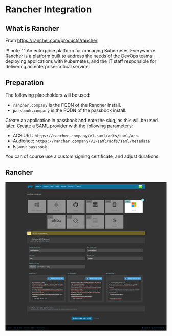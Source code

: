 # Rancher Integration

## What is Rancher

From https://rancher.com/products/rancher

!!! note ""
    An enterprise platform for managing Kubernetes Everywhere
    Rancher is a platform built to address the needs of the DevOps teams deploying applications with Kubernetes, and the IT staff responsible for delivering an enterprise-critical service.

## Preparation

The following placeholders will be used:

-   `rancher.company` is the FQDN of the Rancher install.
-   `passbook.company` is the FQDN of the passbook install.

Create an application in passbook and note the slug, as this will be used later. Create a SAML provider with the following parameters:

-   ACS URL: `https://rancher.company/v1-saml/adfs/saml/acs`
-   Audience: `https://rancher.company/v1-saml/adfs/saml/metadata`
-   Issuer: `passbook`

You can of course use a custom signing certificate, and adjust durations.

## Rancher

![](./rancher.png)
